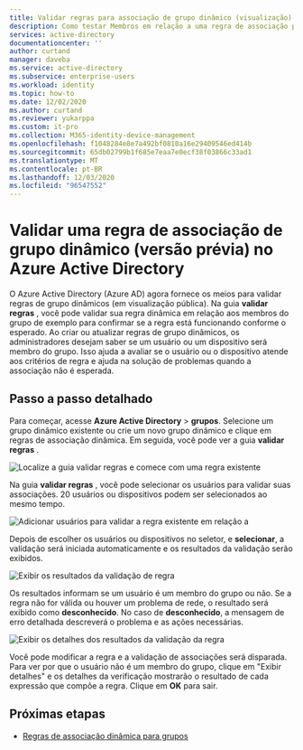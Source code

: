```yaml
---
title: Validar regras para associação de grupo dinâmico (visualização)-Azure AD | Microsoft Docs
description: Como testar Membros em relação a uma regra de associação para grupos dinâmicos no Azure Active Directory.
services: active-directory
documentationcenter: ''
author: curtand
manager: daveba
ms.service: active-directory
ms.subservice: enterprise-users
ms.workload: identity
ms.topic: how-to
ms.date: 12/02/2020
ms.author: curtand
ms.reviewer: yukarppa
ms.custom: it-pro
ms.collection: M365-identity-device-management
ms.openlocfilehash: f1048284e8e7a492bf0810a16e29409546ed414b
ms.sourcegitcommit: 65db02799b1f685e7eaa7e0ecf38f03866c33ad1
ms.translationtype: MT
ms.contentlocale: pt-BR
ms.lasthandoff: 12/03/2020
ms.locfileid: "96547552"
---
```

# <a name="validate-a-dynamic-group-membership-rule-preview-in-azure-active-directory"></a>Validar uma regra de associação de grupo dinâmico (versão prévia) no Azure Active Directory

O Azure Active Directory (Azure AD) agora fornece os meios para validar regras de grupo dinâmicos (em visualização pública). Na guia **validar regras** , você pode validar sua regra dinâmica em relação aos membros do grupo de exemplo para confirmar se a regra está funcionando conforme o esperado. Ao criar ou atualizar regras de grupo dinâmicos, os administradores desejam saber se um usuário ou um dispositivo será membro do grupo. Isso ajuda a avaliar se o usuário ou o dispositivo atende aos critérios de regra e ajuda na solução de problemas quando a associação não é esperada.

## <a name="step-by-step-walk-through"></a>Passo a passo detalhado

Para começar, acesse **Azure Active Directory**  >  **grupos**. Selecione um grupo dinâmico existente ou crie um novo grupo dinâmico e clique em regras de associação dinâmica. Em seguida, você pode ver a guia **validar regras** .

![Localize a guia validar regras e comece com uma regra existente](./media/groups-dynamic-rule-validation/validate-tab.png)

Na guia **validar regras** , você pode selecionar os usuários para validar suas associações. 20 usuários ou dispositivos podem ser selecionados ao mesmo tempo.

![Adicionar usuários para validar a regra existente em relação a](./media/groups-dynamic-rule-validation/validate-tab-add-users.png)

Depois de escolher os usuários ou dispositivos no seletor, e **selecionar**, a validação será iniciada automaticamente e os resultados da validação serão exibidos.

![Exibir os resultados da validação de regra](./media/groups-dynamic-rule-validation/validate-tab-results.png)

Os resultados informam se um usuário é um membro do grupo ou não. Se a regra não for válida ou houver um problema de rede, o resultado será exibido como **desconhecido**. No caso de **desconhecido**, a mensagem de erro detalhada descreverá o problema e as ações necessárias.

![Exibir os detalhes dos resultados da validação da regra](./media/groups-dynamic-rule-validation/validate-tab-view-details.png)

Você pode modificar a regra e a validação de associações será disparada. Para ver por que o usuário não é um membro do grupo, clique em "Exibir detalhes" e os detalhes da verificação mostrarão o resultado de cada expressão que compõe a regra. Clique em **OK** para sair.

## <a name="next-steps"></a>Próximas etapas

- [Regras de associação dinâmica para grupos](groups-dynamic-membership.md)

